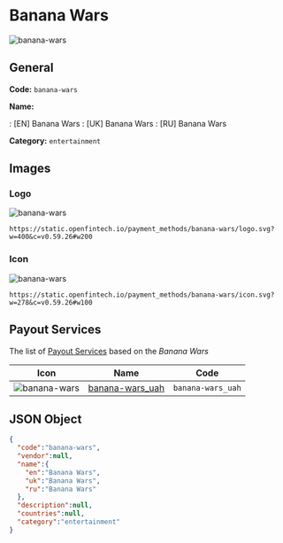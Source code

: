 
# Banana Wars 
![banana-wars](https://static.openfintech.io/payment_methods/banana-wars/logo.svg?w=400&c=v0.59.26#w200)  

## General 
**Code:** `banana-wars` 
 
**Name:** 
 
:	[EN] Banana Wars 
:	[UK] Banana Wars 
:	[RU] Banana Wars 
 
**Category:** `entertainment` 
 

## Images 

### Logo 
![banana-wars](https://static.openfintech.io/payment_methods/banana-wars/logo.svg?w=400&c=v0.59.26#w200)  

```
https://static.openfintech.io/payment_methods/banana-wars/logo.svg?w=400&c=v0.59.26#w200
```  

### Icon 
![banana-wars](https://static.openfintech.io/payment_methods/banana-wars/icon.svg?w=278&c=v0.59.26#w100)  

```
https://static.openfintech.io/payment_methods/banana-wars/icon.svg?w=278&c=v0.59.26#w100
```  

## Payout Services 
 
The list of [Payout Services](/payout-services/) based on the _Banana Wars_ 

|Icon|Name|Code| 
|:---:|:---:|:---:| 
|![banana-wars](https://static.openfintech.io/payout_methods/banana-wars/icon.svg?w=278&c=v0.59.26#w40) |[banana-wars_uah](/payout-services/banana-wars_uah/)|`banana-wars_uah`| 
 

## JSON Object 

```json
{
  "code":"banana-wars",
  "vendor":null,
  "name":{
    "en":"Banana Wars",
    "uk":"Banana Wars",
    "ru":"Banana Wars"
  },
  "description":null,
  "countries":null,
  "category":"entertainment"
}
```  
